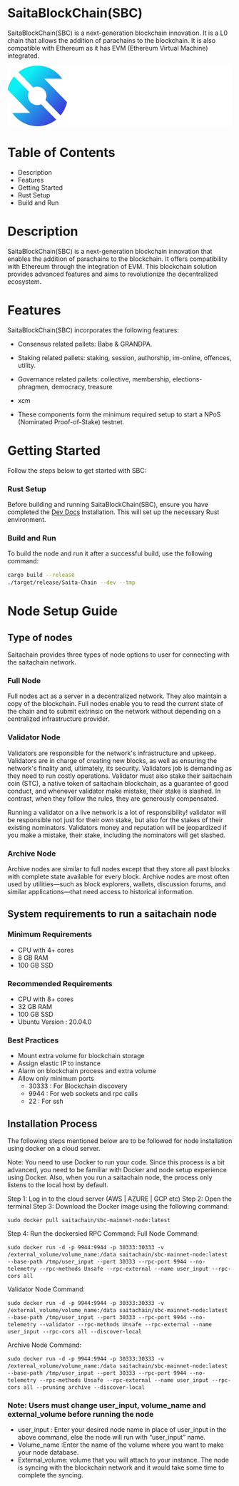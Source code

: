 <h1></p>SaitaBlockChain(SBC)</code></h1>

SaitaBlockChain(SBC) is a next-generation blockchain innovation. It is a L0 chain that allows the addition of parachains to the blockchain. It is also compatible with Ethereum as it has EVM (Ethereum Virtual Machine) integrated.

<p align="center">
  <img src="/docs/SBC.png">
</p>

# Table of Contents
* Description
* Features
* Getting Started
* Rust Setup
* Build and Run


# Description
SaitaBlockChain(SBC) is a next-generation blockchain innovation that enables the addition of parachains to the blockchain. It offers compatibility with Ethereum through the integration of EVM. This blockchain solution provides advanced features and aims to revolutionize the decentralized ecosystem.


# Features
SaitaBlockChain(SBC) incorporates the following features:

- Consensus related pallets: Babe & GRANDPA.
- Staking related pallets: staking, session, authorship, im-online, offences, utility.
- Governance related pallets: collective, membership, elections-phragmen, democracy, treasure
- xcm

- These components form the minimum required setup to start a NPoS (Nominated Proof-of-Stake) testnet.

# Getting Started
Follow the steps below to get started with SBC: 

### Rust Setup
Before building and running SaitaBlockChain(SBC), ensure you have completed the [Dev Docs](https://docs.substrate.io/install/) Installation. This will set up the necessary Rust environment.

### Build and Run
To build the node and run it after a successful build, use the following command:

```sh
cargo build --release
./target/release/Saita-Chain --dev --tmp
```

# Node Setup Guide
## Type of nodes
Saitachain provides three types of node options to user for connecting with the
saitachain network.

### Full Node
Full nodes act as a server in a decentralized network. They also maintain a copy of the blockchain. Full nodes enable you to read the current state of the chain and to submit extrinsic on the network without depending on a centralized infrastructure provider.

### Validator Node
Validators are responsible for the network's infrastructure and upkeep. Validators are in charge of creating new blocks, as well as ensuring the network's finality and, ultimately, its security. Validators job is demanding as they need to run costly operations. Validator must also stake their saitachain coin (STC), a native token of saitachain blockchain, as a guarantee of good conduct, and whenever validator make mistake, their stake is slashed. In contrast, when they follow the rules, they are generously compensated.

Running a validator on a live network is a lot of responsibility! validator will be responsible not just for their own stake, but also for the stakes of their existing nominators. Validators money and reputation will be jeopardized if you make a mistake, their stake, including the nominators will get slashed.

### Archive Node
Archive nodes are similar to full nodes except that they store all past blocks with complete state available for every block. Archive nodes are most often used by utilities—such as block explorers, wallets, discussion forums, and similar applications—that need access to historical information.

## System requirements to run a saitachain node
### Minimum Requirements
- CPU with 4+ cores
- 8 GB RAM
- 100 GB SSD

### Recommended Requirements
- CPU with 8+ cores
- 32 GB RAM
- 100 GB SSD
- Ubuntu Version : 20.04.0

### Best Practices
- Mount extra volume for blockchain storage
- Assign elastic IP to instance
- Alarm on blockchain process and extra volume
- Allow only minimum ports
  - 30333 : For Blockchain discovery
  - 9944 : For web sockets and rpc calls
  - 22 : For ssh 

## Installation Process
The following steps mentioned below are to be followed for node installation using docker on a cloud server.

Note: You need to use Docker to run your code. Since this process is a bit advanced, you need to be familiar with Docker and node setup experience using Docker. Also, when you run a saitachain node, the process only listens to the local host by default.

Step 1: Log in to the cloud server (AWS | AZURE | GCP etc)
Step 2: Open the terminal
Step 3: Download the Docker image using the following command: 
```
sudo docker pull saitachain/sbc-mainnet-node:latest
```
Step 4: Run the dockersied RPC Command:
Full Node Command:
```
sudo docker run -d -p 9944:9944 -p 30333:30333 -v /external_volume/volume_name:/data saitachain/sbc-mainnet-node:latest --base-path /tmp/user_input --port 30333 --rpc-port 9944 --no-telemetry --rpc-methods Unsafe --rpc-external --name user_input --rpc-cors all
```

Validator Node Command:
```
sudo docker run -d -p 9944:9944 -p 30333:30333 -v /external_volume/volume_name:/data saitachain/sbc-mainnet-node:latest --base-path /tmp/user_input --port 30333 --rpc-port 9944 --no-telemetry --validator --rpc-methods Unsafe --rpc-external --name user_input --rpc-cors all --discover-local
```

Archive Node Command:
```
sudo docker run -d -p 9944:9944 -p 30333:30333 -v /external_volume/volume_name:/data saitachain/sbc-mainnet-node:latest --base-path /tmp/user_input --port 30333 --rpc-port 9944 --no-telemetry --rpc-methods Unsafe --rpc-external --name user_input --rpc-cors all --pruning archive --discover-local
```

### Note: Users must change user_input, volume_name and external_volume before running the node 
- user_input : Enter your desired node name in place of user_input in the above command, else the node will run with “user_input” name.
- Volume_name :Enter the name of the volume where you want to make your node database.
- External_volume: volume that you will attach to your instance. The node is syncing with the blockchain network and it would take some time to complete the syncing.

